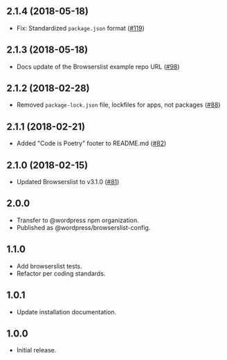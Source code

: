 ## 2.1.4 (2018-05-18)

- Fix: Standardized `package.json` format  ([#119](https://github.com/WordPress/packages/pull/119))

## 2.1.3 (2018-05-18)

- Docs update of the Browserslist example repo URL  ([#98](https://github.com/WordPress/packages/pull/98))

## 2.1.2 (2018-02-28)

-   Removed `package-lock.json` file, lockfiles for apps, not packages ([#88](https://github.com/WordPress/packages/pull/88))

## 2.1.1 (2018-02-21)

-   Added "Code is Poetry" footer to README.md ([#82](https://github.com/WordPress/packages/pull/82))

## 2.1.0 (2018-02-15)

-   Updated Browserslist to v3.1.0 ([#81](https://github.com/WordPress/packages/pull/81))

## 2.0.0

-   Transfer to @wordpress npm organization.
-   Published as @wordpress/browserslist-config.

## 1.1.0

-   Add browserslist tests.
-   Refactor per coding standards.

## 1.0.1

-   Update installation documentation.

## 1.0.0

-   Initial release.
